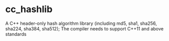 # cc_hashlib
A C++ header-only hash algorithm library (including md5, sha1, sha256, sha224, sha384, sha512); The compiler needs to support C++11 and above standards 
